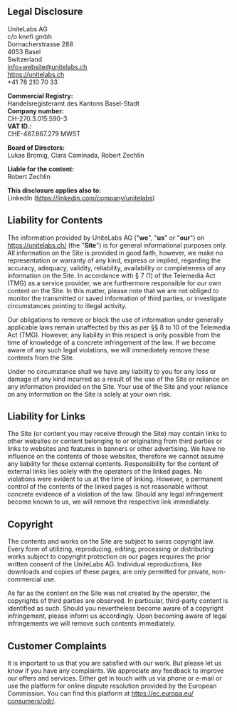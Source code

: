 ## Legal Disclosure

UniteLabs AG  
c/o knefi gmbh  
Dornacherstrasse 288  
4053 Basel  
Switzerland  
info+website@unitelabs.ch  
https://unitelabs.ch  
+41 78 210 70 33

**Commercial Registry:**  
Handelsregisteramt des Kantons Basel-Stadt  
**Company number:**  
CH-270.3.015.590-3  
**VAT ID.:**  
CHE-487.867.279 MWST

**Board of Directors:**  
Lukas Bromig, Clara Caminada, Robert Zechlin

**Liable for the content:**  
Robert Zechlin  

**This disclosure applies also to:**  
LinkedIn ([https://linkedin.com/<wbr>company/unitelabs](https://linkedin.com/company/unitelabs))

## Liability for Contents

The information provided by UniteLabs AG ("**we**", "**us**" or "**our**") on https://unitelabs.ch/
(the "**Site**") is for general informational purposes only. All information on the Site is provided in good faith,
however, we make no representation or warranty of any kind, express or implied, regarding the accuracy, adequacy,
validity, reliability, availability or completeness of any information on the Site. In accordance with § 7 (1) of the
Telemedia Act (TMG) as a service provider, we are furthermore responsible for our own content on the Site. In this
matter, please note that we are not obliged to monitor the transmitted or saved information of third parties, or
investigate circumstances pointing to illegal activity.

Our obligations to remove or block the use of information under generally applicable laws remain unaffected by this as
per §§ 8 to 10 of the Telemedia Act (TMG). However, any liability in this respect is only possible from the time of
knowledge of a concrete infringement of the law. If we become aware of any such legal violations, we will immediately
remove these contents from the Site.

Under no circumstance shall we have any liability to you for any loss or damage of any kind incurred as a result of the
use of the Site or reliance on any information provided on the Site. Your use of the Site and your reliance on any
information on the Site is solely at your own risk.

## Liability for Links

The Site (or content you may receive through the Site) may contain links to other websites or content belonging to or
originating from third parties or links to websites and features in banners or other advertising. We have no influence
on the contents of those websites, therefore we cannot assume any liability for these external contents. Responsibility
for the content of external links lies solely with the operators of the linked pages. No violations were evident to us
at the time of linking. However, a permanent control of the contents of the linked pages is not reasonable without
concrete evidence of a violation of the law. Should any legal infringement become known to us, we will remove the
respective link immediately.

## Copyright

The contents and works on the Site are subject to swiss copyright law. Every form of utilizing, reproducing, editing,
processing or distributing works subject to copyright protection on our pages requires the prior written consent of the
UniteLabs AG. Individual reproductions, like downloads and copies of these pages, are only permitted for private,
non-commercial use.

As far as the content on the Site was not created by the operator, the copyrights of third parties are observed. In
particular, third-party content is identified as such. Should you nevertheless become aware of a copyright infringement,
please inform us accordingly. Upon becoming aware of legal infringements we will remove such contents immediately.

## Customer Complaints

It is important to us that you are satisfied with our work. But please let us know if you have any complaints. We
appreciate any feedback to improve our offers and services. Either get in touch with us via phone or e-mail or use the
platform for online dispute resolution provided by the European Commission. You can find this platform at
[https://ec.europa.eu/<wbr>consumers/odr/](https://ec.europa.eu/consumers/odr/).
